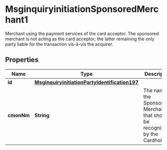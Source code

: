 

# MsginquiryinitiationSponsoredMerchant1

Merchant using the payment services of the card acceptor. The sponsored merchant is not acting as the card acceptor; the latter remaining the only party liable for the transaction vis-à-vis the acquirer.

## Properties

| Name | Type | Description | Notes |
|------------ | ------------- | ------------- | -------------|
|**id** | [**MsginquiryinitiationPartyIdentification197**](MsginquiryinitiationPartyIdentification197.md) |  |  [optional] |
|**cmonNm** | **String** | The name of the Sponsored Merchant that should be recognizable by the Cardholder. |  [optional] |



